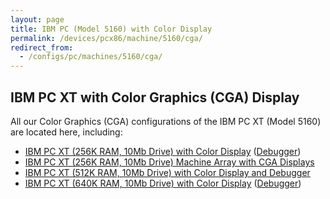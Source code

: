 ```yaml
---
layout: page
title: IBM PC (Model 5160) with Color Display
permalink: /devices/pcx86/machine/5160/cga/
redirect_from:
  - /configs/pc/machines/5160/cga/
---
```


IBM PC XT with Color Graphics (CGA) Display
-------------------------------------------

All our Color Graphics (CGA) configurations of the IBM PC XT (Model 5160) are located here, including:

* [IBM PC XT (256K RAM, 10Mb Drive) with Color Display](/devices/pcx86/machine/5160/cga/256kb/) ([Debugger](/devices/pcx86/machine/5160/cga/256kb/debugger/))
* [IBM PC XT (256K RAM, 10Mb Drive) Machine Array with CGA Displays](/devices/pcx86/machine/5160/cga/256kb/array/)
* [IBM PC XT (512K RAM, 10Mb Drive) with Color Display and Debugger](/devices/pcx86/machine/5160/cga/512kb/debugger/)
* [IBM PC XT (640K RAM, 10Mb Drive) with Color Display](/devices/pcx86/machine/5160/cga/640kb/) ([Debugger](/devices/pcx86/machine/5160/cga/640kb/debugger/))
